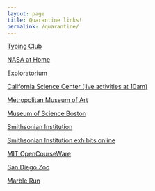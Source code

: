 ```yaml
---
layout: page
title: Quarantine links!
permalink: /quarantine/
---
```


[Typing Club](https://www.typingclub.com)

[NASA at Home](https://www.nasa.gov/specials/nasaathome/index.html)

[Exploratorium](https://www.exploratorium.edu/explore)

[California Science Center (live activities at 10am)](https://californiasciencecenter.org/stuck-at-home-science)

[Metropolitan Museum of Art](https://www.metmuseum.org/art/online-features/metkids/)

[Museum of Science Boston](https://www.mos.org/mos-at-home)

[Smithsonian Institution](https://www.si.edu)

[Smithsonian Institution exhibits online](https://www.si.edu/exhibitions/online)

[MIT OpenCourseWare](https://ocw.mit.edu/courses/most-visited-courses/)

[San Diego Zoo](https://kids.sandiegozoo.org)

[Marble Run](https://www.marblerun.at)


<br>
<br><br><br><br><br><br><br><br><br><br><br><br><br><br><br><br><br><br><br>

